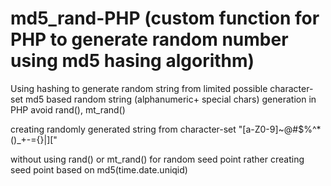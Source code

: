 md5_rand-PHP (custom function for PHP to generate random number using md5 hasing algorithm)
============
Using hashing to generate random string from limited possible character-set 
md5 based random string (alphanumeric+ special chars) generation in PHP avoid rand(), mt_rand() 

creating randomly generated string from character-set
"[a-Z0-9]~@#$%^*()_+-={}|]["


without using rand() or mt_rand() for random seed point 
rather creating seed point based on md5(time.date.uniqid)


